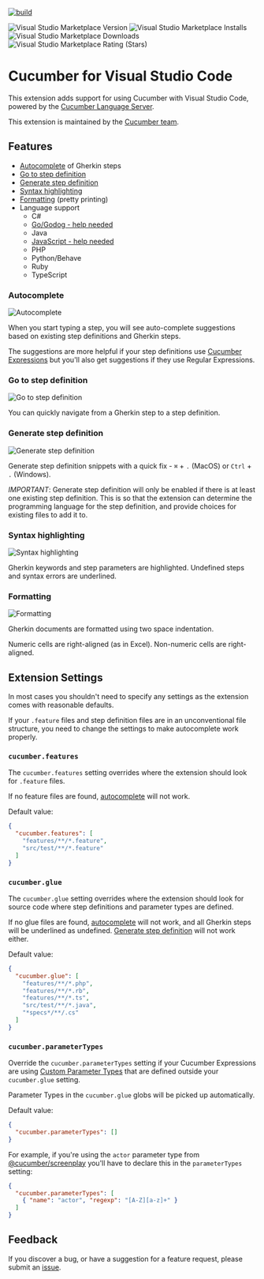 [![build](https://github.com/cucumber/vscode/actions/workflows/build.yaml/badge.svg)](https://github.com/cucumber/vscode/actions/workflows/build.yaml)

![Visual Studio Marketplace Version](https://img.shields.io/visual-studio-marketplace/v/CucumberOpen.cucumber-official)
![Visual Studio Marketplace Installs](https://img.shields.io/visual-studio-marketplace/i/CucumberOpen.cucumber-official)
![Visual Studio Marketplace Downloads](https://img.shields.io/visual-studio-marketplace/d/CucumberOpen.cucumber-official)
![Visual Studio Marketplace Rating (Stars)](https://img.shields.io/visual-studio-marketplace/stars/CucumberOpen.cucumber-official)

# Cucumber for Visual Studio Code

This extension adds support for using Cucumber with Visual Studio Code, powered by the [Cucumber Language Server](https://github.com/cucumber/language-server#readme).

This extension is maintained by the [Cucumber team](https://github.com/cucumber/).

## Features

- [Autocomplete](#autocomplete) of Gherkin steps
- [Go to step definition](#go-to-step-definition)
- [Generate step definition](#generate-step-definition)
- [Syntax highlighting](#syntax-highlighting)
- [Formatting](#formatting) (pretty printing)
- Language support
  - C#
  - [Go/Godog - help needed](https://github.com/cucumber/language-service/issues/72)
  - Java
  - [JavaScript - help needed](https://github.com/cucumber/language-service/issues/42)
  - PHP
  - Python/Behave
  - Ruby
  - TypeScript

### Autocomplete

![Autocomplete](images/autocomplete.gif)

When you start typing a step, you will see auto-complete suggestions
based on existing step definitions and Gherkin steps.

The suggestions are more helpful if your step definitions use
[Cucumber Expressions](https://github.com/cucumber/cucumber-expressions#readme)
but you'll also get suggestions if they use Regular Expressions.

### Go to step definition

![Go to step definition](images/goto-step-definition.gif)

You can quickly navigate from a Gherkin step to a step definition.

### Generate step definition

![Generate step definition](images/generate-step-definition.gif)

Generate step definition snippets with a quick fix - `⌘` + `.` (MacOS) or
`Ctrl` + `.` (Windows).

*IMPORTANT*: Generate step definition will only be enabled
if there is at least one existing step definition. This is
so that the extension can determine the programming language
for the step definition, and provide choices for existing files
to add it to.

### Syntax highlighting

![Syntax highlighting](images/syntax-highlighting.gif)

Gherkin keywords and step parameters are highlighted.
Undefined steps and syntax errors are underlined.

### Formatting

![Formatting](images/formatting.gif)

Gherkin documents are formatted using two space indentation. 

Numeric cells are right-aligned (as in Excel). Non-numeric cells are right-aligned.

## Extension Settings

In most cases you shouldn't need to specify any settings
as the extension comes with reasonable defaults. 

If your `.feature` files and step definition files are
in an unconventional file structure, you need to change the
settings to make autocomplete work properly.

### `cucumber.features`
[//]: # (<cucumber.features>)
The `cucumber.features` setting overrides where the extension 
should look for `.feature` files. 

If no feature files are found, [autocomplete](#autocomplete) 
will not work.

Default value:

```json
{
  "cucumber.features": [
    "features/**/*.feature",
    "src/test/**/*.feature" 
  ]
}
```
[//]: # (</cucumber.features>)

### `cucumber.glue`
[//]: # (<cucumber.glue>)
The `cucumber.glue` setting overrides where the extension
should look for source code where step definitions and
parameter types are defined.

If no glue files are found, [autocomplete](#autocomplete) 
will not work, and all Gherkin steps will be underlined as 
undefined. [Generate step definition](#generate-step-definition)
will not work either.

Default value:

```json
{
  "cucumber.glue": [
    "features/**/*.php",
    "features/**/*.rb",
    "features/**/*.ts",
    "src/test/**/*.java",
    "*specs*/**/.cs"
  ]
}
```
[//]: # (</cucumber.glue>)

### `cucumber.parameterTypes`
[//]: # (<cucumber.parameterTypes>)
Override the `cucumber.parameterTypes` setting if your Cucumber Expressions
are using [Custom Parameter Types](https://github.com/cucumber/cucumber-expressions#custom-parameter-types) that are defined outside your `cucumber.glue` setting.

Parameter Types in the `cucumber.glue` globs will be picked up automatically.

Default value:

```json
{
  "cucumber.parameterTypes": []
}
```

For example, if you're using the `actor` parameter type from [@cucumber/screenplay](https://github.com/cucumber/screenplay.js#actors) you'll have to declare this in the `parameterTypes` setting:

````json
{
  "cucumber.parameterTypes": [
    { "name": "actor", "regexp": "[A-Z][a-z]+" }
  ]
}
````
[//]: # (</cucumber.parameterTypes>)

## Feedback

If you discover a bug, or have a suggestion for a feature request, please
submit an [issue](https://github.com/cucumber/vscode/issues).
